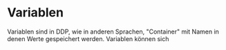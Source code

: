 <to-do></to-do>

# Variablen

Variablen sind in DDP, wie in anderen Sprachen, "Container" mit Namen in denen Werte gespeichert werden.
Variablen können sich 

